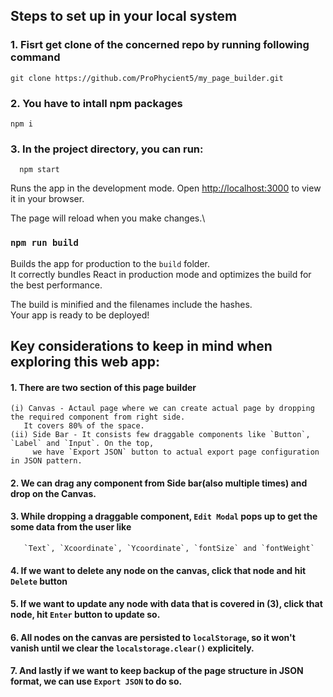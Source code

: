 

## Steps to set up in your local system

### 1. Fisrt get clone of the concerned repo by running following command
    git clone https://github.com/ProPhycient5/my_page_builder.git

### 2. You have to intall npm packages
    npm i


### 3. In the project directory, you can run:
      npm start

Runs the app in the development mode.
Open [http://localhost:3000](http://localhost:3000) to view it in your browser.

The page will reload when you make changes.\

### `npm run build`

Builds the app for production to the `build` folder.\
It correctly bundles React in production mode and optimizes the build for the best performance.

The build is minified and the filenames include the hashes.\
Your app is ready to be deployed!

## Key considerations to keep in mind when exploring this web app:

#### 1. There are two section of this page builder 
    (i) Canvas - Actaul page where we can create actual page by dropping the required component from right side. 
       It covers 80% of the space.
    (ii) Side Bar - It consists few draggable components like `Button`, `Label` and `Input`. On the top, 
         we have `Export JSON` button to actual export page configuration in JSON pattern.
#### 2. We can drag any component from Side bar(also multiple times) and drop on the Canvas. 
#### 3. While dropping a draggable component, `Edit Modal` pops up to get the some data from the user like 
       `Text`, `Xcoordinate`, `Ycoordinate`, `fontSize` and `fontWeight`
#### 4. If we want to delete any node on the canvas, click that node and hit `Delete` button
#### 5. If we want to update any node with data that is covered in (3), click that node, hit `Enter` button to update so.
#### 6. All nodes on the canvas are persisted to `localStorage`, so it won't vanish until we clear the `localstorage.clear()` explicitely.
#### 7. And lastly if we want to keep backup of the page structure in JSON format, we can use `Export JSON` to do so. 


